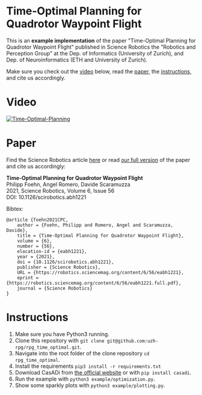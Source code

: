 # Time-Optimal Planning for Quadrotor Waypoint Flight
This is an **example implementation** of the paper "Time-Optimal Planning for Quadrotor Waypoint Flight" published in Science Robotics the "Robotics and Perception Group" at the Dep. of Informatics (University of Zurich), and Dep. of Neuroinformatics (ETH and University of Zurich).

Make sure you check out the [video](https://www.youtube.com/watch?v=ZPI8U1uSJUs) below, read the [paper](http://rpg.ifi.uzh.ch/docs/ScienceRobotics21_Foehn.pdf), the [instructions](#instructions), and cite us accordingly.


# Video
[![Time-Optimal-Planning](https://img.youtube.com/vi/ZPI8U1uSJUs/0.jpg)](https://www.youtube.com/watch?v=ZPI8U1uSJUs)

# Paper
Find the Science Robotics article [here](https://robotics.sciencemag.org/content/6/56/eabh1221) or read [our full version](http://rpg.ifi.uzh.ch/docs/ScienceRobotics21_Foehn.pdf) of the paper and cite us accordingly:

**Time-Optimal Planning for Quadrotor Waypoint Flight**  
Philipp Foehn, Angel Romero, Davide Scaramuzza  
2021, Science Robotics, Volume 6, Issue 56  
DOI: 10.1126/scirobotics.abh1221  
  
  
  
Bibtex:
```
@article {foehn2021CPC,
	author = {Foehn, Philipp and Romero, Angel and Scaramuzza, Davide},
	title = {Time-Optimal Planning for Quadrotor Waypoint Flight},
	volume = {6},
	number = {56},
	elocation-id = {eabh1221},
	year = {2021},
	doi = {10.1126/scirobotics.abh1221},
	publisher = {Science Robotics},
	URL = {https://robotics.sciencemag.org/content/6/56/eabh1221},
	eprint = {https://robotics.sciencemag.org/content/6/56/eabh1221.full.pdf},
	journal = {Science Robotics}
}
```

# Instructions
1. Make sure you have Python3 running.
4. Clone this repository with `git clone git@github.com:uzh-rpg/rpg_time_optimal.git`.
5. Navigate into the root folder of the clone repository `cd rpg_time_optimal`.
2. Install the requirements `pip3 install -r requirements.txt`
3. Download CasADi from [the official website](https://web.casadi.org) or with `pip install casadi`.
6. Run the example with `python3 example/optimization.py`.
7. Show some sparkly plots with `python3 example/plotting.py`.
